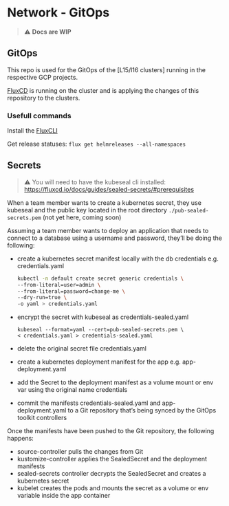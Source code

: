 # Network - GitOps

> :warning: **Docs are WIP**

## GitOps

This repo is used for the GitOps of the [L15/l16 clusters] running in the respective GCP projects.

[FluxCD](https://fluxcd.io/) is running on the cluster and is applying the changes of this repository to the clusters.

### Usefull commands

Install the [FluxCLI](https://fluxcd.io/docs/cmd/)

Get release statuses: `flux get helmreleases --all-namespaces`

## Secrets

> :warning: You will need to have the kubeseal cli installed:
> https://fluxcd.io/docs/guides/sealed-secrets/#prerequisites

When a team member wants to create a kubernetes secret, they use kubeseal and the public key located in the root directory `./pub-sealed-secrets.pem` (not yet here, coming soon)

Assuming a team member wants to deploy an application that needs to connect to a database using a username and password, they’ll be doing the following:

- create a kubernetes secret manifest locally with the db credentials e.g. credentials.yaml

  ```bash
  kubectl -n default create secret generic credentials \
  --from-literal=user=admin \
  --from-literal=password=change-me \
  --dry-run=true \
  -o yaml > credentials.yaml
  ```

- encrypt the secret with kubeseal as credentials-sealed.yaml
  ```
  kubeseal --format=yaml --cert=pub-sealed-secrets.pem \
  < credentials.yaml > credentials-sealed.yaml
  ```
- delete the original secret file credentials.yaml
- create a kubernetes deployment manifest for the app e.g. app-deployment.yaml
- add the Secret to the deployment manifest as a volume mount or env var using the original name credentials
- commit the manifests credentials-sealed.yaml and app-deployment.yaml to a Git repository that’s being synced by the GitOps toolkit controllers

Once the manifests have been pushed to the Git repository, the following happens:

- source-controller pulls the changes from Git
- kustomize-controller applies the SealedSecret and the deployment manifests
- sealed-secrets controller decrypts the SealedSecret and creates a kubernetes secret
- kubelet creates the pods and mounts the secret as a volume or env variable inside the app container
